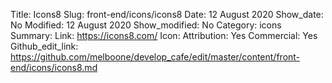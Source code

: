 Title: Icons8
Slug: front-end/icons/icons8
Date: 12 August 2020
Show_date: No
Modified: 12 August 2020
Show_modified: No
Category: icons
Summary:
Link: https://icons8.com/
Icon: 
Attribution: Yes
Commercial: Yes
Github_edit_link: https://github.com/melboone/develop_cafe/edit/master/content/front-end/icons/icons8.md